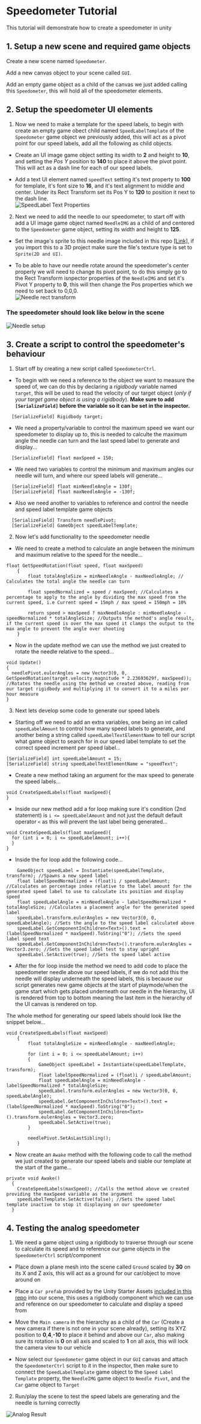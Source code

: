 # Speedometer Tutorial

This tutorial will demonstrate how to create a speedometer in unity

## 1. Setup a new scene and required game objects

Create a new scene named `Speedometer`.

Add a new canvas object to your scene called `GUI`.

Add an empty game object as a child of the canvas we just added calling this `Speedometer`, this will hold all of the speedometer elements.

## 2. Setup the speedometer UI elements

1. Now we need to make a template for the speed labels, to begin with create an empty game obect child named `SpeedLabelTemplate` of the `Speedometer` game object we previously added, this will act as a pivot point for our speed labels, add all the following as child objects.

- Create an UI image game object setting its width to **2** and height to **10**, and setting the _Pos Y_ position to **140** to place it above the pivot point. This will act as a dash line for each of our speed labels.

- Add a text UI element named `speedText` setting it's text property to **100** for template, it's font size to **16**, and it's text alignment to middle and center. Under its Rect Transform set its Pos Y to **120** to position it next to the dash line.\
![SpeedLabel Text Properties](https://user-images.githubusercontent.com/79928221/147616874-40c8d412-4b2e-4b1e-a3a4-e034f59b4d65.png)

2. Next we need to add the needle to our speedometer, to start off with add a UI image game object named `NeedleIMG` as a child of and centered to the `Speedometer` game object, setting its width and height to **125**.

- Set the image's sprite to this needle image included in this repo [[Link]](https://github.com/GriggsGD/UnityUISpeedometer/blob/main/Assets/Speedometer/Textures/Needle.png), if you import this to a 3D project make sure the file's texture type is set to `Sprite(2D and UI)`.

- To be able to have our needle rotate around the speedometer's center properly we will need to change its pivot point, to do this simply go to the Rect Transform isnpector properties of the `NeedleIMG` and set it's Pivot Y property to **0**, this will then change the Pos properties which we need to set back to 0,0,0.\
![Needle rect transform](https://user-images.githubusercontent.com/79928221/147830967-54c2ad85-7559-4749-b710-2ef03414db36.png)

### The speedometer should look like below in the scene
![Needle setup](https://user-images.githubusercontent.com/79928221/147833645-67de234a-9240-4c26-89a9-a4db24b9e2d9.png)

## 3. Create a script to control the speedometer's behaviour

1. Start off by creating a new script called `SpeedometerCtrl`.

- To begin with we need a reference to the object we want to measure the speed of, we can do this by declaring a _rigidbody_ variable named `target`, this will be used to read the velocity of our target object (_only if your target game object is using a rigidbody_). **Make sure to add `[SerializeField]` before the variable so it can be set in the inspector.**
```
  [SerializeField] Rigidbody target;
```
- We need a property/variable to control the maximum speed we want our speedometer to display up to, this is needed to calculte the maximum angle the needle can turn and the last speed label to generate and display...
```
  [SerializeField] float maxSpeed = 150;
```

- We need two variables to control the minimum and maximum angles our needle will turn, and where our speed labels will generate...
```
  [SerializeField] float minNeedleAngle = 130f;
  [SerializeField] float maxNeedleAngle = -130f;
```

- Also we need another to variables to reference and control the needle and speed label template game objects
```
  [SerializeField] Transform needlePivot;
  [SerializeField] GameObject speedLabelTemplate;
```

2. Now let's add functionality to the speedometer needle

- We need to create a method to calculate an angle between the minimum and maximum relative to the speed for the needle...
```
float GetSpeedRotation(float speed, float maxSpeed)
    {
        float totalAngleSize = minNeedleAngle - maxNeedleAngle; // Calculates the total angle the needle can turn

        float speedNormalized = speed / maxSpeed; //Calculates a percentage to apply to the angle by dividing the max speed from the current speed, i.e Current speed = 15mph / max speed = 150mph = 10%

        return speed > maxSpeed ? maxNeedleAngle : minNeedleAngle - speedNormalized * totalAngleSize; //Outputs the method's angle result, if the current speed is over the max speed it clamps the output to the max angle to prevent the angle over shooting
    }
```

- Now in the update method we can use the method we just created to rotate the needle relative to the speed...
```
void Update()
{
  needlePivot.eulerAngles = new Vector3(0, 0, GetSpeedRotation(target.velocity.magnitude * 2.23693629f, maxSpeed)); //Rotates the needle using the method we created above, reading from our target rigidbody and multiplying it to convert it to a miles per hour measure
}
```
  
3. Next lets develop some code to generate our speed labels

- Starting off we need to add an extra variables, one being an int called `speedLabelAmount` to control how many speed labels to generate, and another being a string called `speedLabelTextElementName` to tell our script what game object to search for in our speed label template to set the correct speed increment per speed label...
```
[SerializeField] int speedLabelAmount = 15;
[SerializeField] string speedLabelTextElementName = "speedText";
```

- Create a new method taking an argument for the max speed to generate the speed labels...
```
void CreateSpeedLabels(float maxSpeed){
}
```

- Inside our new method add a for loop making sure it's condition (2nd statement) is `i <= speedLabelAmount` and not just the default default operator `<` as this will prevent the last label being generated...
```
void CreateSpeedLabels(float maxSpeed){
  for (int i = 0; i <= speedLabelAmount; i++){
  }
}
```
- Inside the for loop add the following code...
```
    GameObject speedLabel = Instantiate(speedLabelTemplate, transform); //Spawns a new speed label
    float labelSpeedNormalized = (float)i / speedLabelAmount; //Calculates an percentage index relative to the label amount for the generated speed label to use to calculate its position and display speed
    float speedLabelAngle = minNeedleAngle - labelSpeedNormalized * totalAngleSize; //Calculates a placement angle for the generated speed label
    speedLabel.transform.eulerAngles = new Vector3(0, 0, speedLabelAngle); //Sets the angle to the speed label calculated above
    speedLabel.GetComponentInChildren<Text>().text = (labelSpeedNormalized * maxSpeed).ToString("0"); //Sets the speed label speed text
    speedLabel.GetComponentInChildren<Text>().transform.eulerAngles = Vector3.zero; //Sets the speed label test to stay upright
    speedLabel.SetActive(true); //Sets the speed label active
```

- After the for loop inside the method we need to add code to place the speedometer needle above our speed labels, if we do not add this the needle will display underneath the speed labels, this is because our script generates new game objects at the start of playmode/when the game start which gets placed underneath our needle in the hierarchy, UI is rendered from top to bottom meaning the last item in the hierarchy of the UI canvas is rendered on top.

The whole method for generating our speed labels should look like the snippet below...
```
void CreateSpeedLabels(float maxSpeed)
    {
        float totalAngleSize = minNeedleAngle - maxNeedleAngle;

        for (int i = 0; i <= speedLabelAmount; i++)
        {
            GameObject speedLabel = Instantiate(speedLabelTemplate, transform);
            float labelSpeedNormalized = (float)i / speedLabelAmount;
            float speedLabelAngle = minNeedleAngle - labelSpeedNormalized * totalAngleSize;
            speedLabel.transform.eulerAngles = new Vector3(0, 0, speedLabelAngle);
            speedLabel.GetComponentInChildren<Text>().text = (labelSpeedNormalized * maxSpeed).ToString("0");
            speedLabel.GetComponentInChildren<Text>().transform.eulerAngles = Vector3.zero;
            speedLabel.SetActive(true);
        }

        needlePivot.SetAsLastSibling();
    }
```

- Now create an `Awake` method with the following code to call the method we just created to generate our speed labels and siable our template at the start of the game...
```
private void Awake()
  {
    CreateSpeedLabels(maxSpeed); //Calls the method above we created providing the maxSpeed variable as the argument
    speedLabelTemplate.SetActive(false); //Sets the speed label template inactive to stop it displaying on our speedometer
  }
```

## 4. Testing the analog speedometer

1. We need a game object using a rigidbody to traverse through our scene to calculate its speed and to reference our game objects in the `SpeedometerCtrl` script/component

- Place down a plane mesh into the scene called `Ground` scaled by **30** on its X and Z axis, this will act as a ground for our car/object to move around on

- Place a `Car prefab` provided by the Unity Starter Assets [included in this repo](https://github.com/GriggsGD/UnityUISpeedometer/blob/main/Assets/Standard%20Assets/Vehicles/Car/Prefabs) into our scene, this uses a rigidbody component which we can use and reference on our speedometer to calculate and display a speed from

- Move the `Main camera` in the hierarchy as a child of the `Car` (Create a new camera if there is not one in your scene already), setting its XYZ position to **0**,**4**,**-10** to place it behind and above our `Car`, also making sure its rotation is **0** on all axis and scaled to **1** on all axis, this will lock the camera view to our vehicle

- Now select our `Speedometer` game object in our `GUI` canvas and attach the `SpeedometerCtrl` script to it in the inspector, then make sure to connect the `SpeedLabelTemplate` game object to the `Speed Label Template` property, the `NeedleIMG` game object to `Needle Pivot`, and the `Car` game object to `Target`

2. Run/play the scene to test the speed labels are generating and the needle is turning correctly

![Analog Result](https://user-images.githubusercontent.com/79928221/148010986-e1b463fd-d99a-44ae-a986-614a8941dc53.gif)
